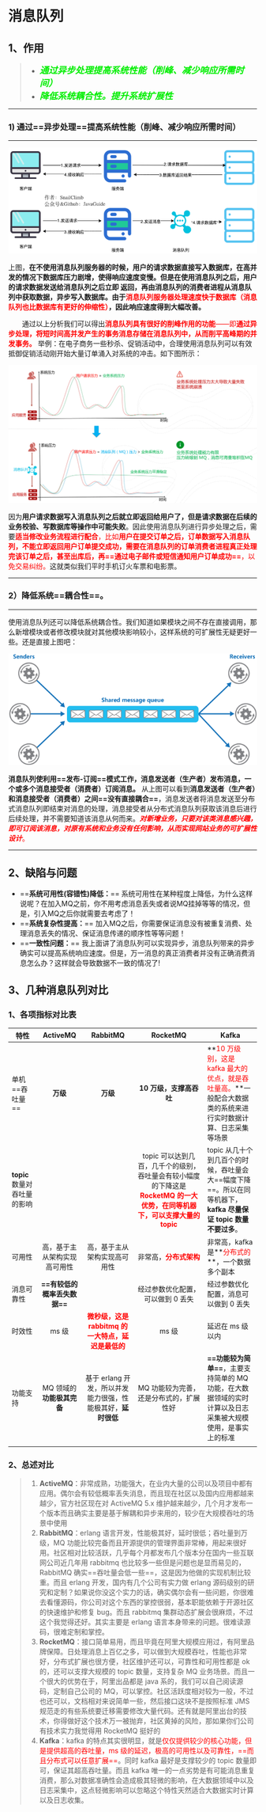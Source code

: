 # 消息队列

## 1、作用

> - <font color='gree' size=4.5>***通过异步处理提高系统性能（削峰、减少响应所需时间）***</font>
> - <font color='gree' size=4.5>***降低系统耦合性。提升系统扩展性***</font>

------



### 1) 通过==异步处理==提高系统性能（削峰、减少响应所需时间）

------



![通过异步处理提高系统性能](../PicSource/Asynchronous-message-queue.png)



上图，**在不使用消息队列服务器的时候，用户的请求数据直接写入数据库，在高并发的情况下数据库压力剧增，使得响应速度变慢。但是在使用消息队列之后，用户的请求数据发送给消息队列之后立即 返回，再由消息队列的消费者进程从消息队列中获取数据，异步写入数据库。由于<font color='red'>消息队列服务器处理速度快于数据库（消息队列也比数据库有更好的伸缩性）</font>，因此响应速度得到大幅改善。**

　　通过以上分析我们可以得出<font color='red'>**消息队列具有很好的削峰作用的功能**——即**通过异步处理，将短时间高并发产生的事务消息存储在消息队列中，从而削平高峰期的并发事务。**</font> 举例：在电子商务一些秒杀、促销活动中，合理使用消息队列可以有效抵御促销活动刚开始大量订单涌入对系统的冲击。如下图所示：

![削峰](../PicSource/削峰-消息队列.png)

​	因为**用户请求数据写入消息队列之后就立即返回给用户了，但是请求数据在后续的业务校验、写数据库等操作中可能失败**。因此使用消息队列进行异步处理之后，需要<font color='red'>**适当修改业务流程进行配合**，比如**用户在提交订单之后，订单数据写入消息队列，不能立即返回用户订单提交成功，需要在消息队列的订单消费者进程真正处理完该订单之后，甚至出库后，再==通过电子邮件或短信通知用户订单成功==**，以免交易纠纷。</font>这就类似我们平时手机订火车票和电影票。



------



### 2）降低系统==耦合性==。

------



​	使用消息队列还可以降低系统耦合性。我们知道如果模块之间不存在直接调用，那么新增模块或者修改模块就对其他模块影响较小，这样系统的可扩展性无疑更好一些。还是直接上图吧：



![解耦](../PicSource/消息队列-解耦.png)



**消息队列使利用==发布-订阅==模式工作，消息发送者（生产者）发布消息，一个或多个消息接受者（消费者）订阅消息。** 从上图可以看到**消息发送者（生产者）和消息接受者（消费者）之间==没有直接耦合==**，消息发送者将消息发送至分布式消息队列即结束对消息的处理，消息接受者从分布式消息队列获取该消息后进行后续处理，并不需要知道该消息从何而来。<font color='red'>***对新增业务，只要对该类消息感兴趣，即可订阅该消息，对原有系统和业务没有任何影响，从而实现网站业务的可扩展性设计***。</font>

------



## 2、缺陷与问题

- ==**系统可用性(容错性)降低：**== 系统可用性在某种程度上降低，为什么这样说呢？在加入MQ之前，你不用考虑消息丢失或者说MQ挂掉等等的情况，但是，引入MQ之后你就需要去考虑了！
- ==**系统复杂性提高：**== 加入MQ之后，你需要保证消息没有被重复消费、处理消息丢失的情况、保证消息传递的顺序性等等问题！
- ==**一致性问题：**== 我上面讲了消息队列可以实现异步，消息队列带来的异步确实可以提高系统响应速度。但是，万一消息的真正消费者并没有正确消费消息怎么办？这样就会导致数据不一致的情况了!



## 3、几种消息队列对比



### 1、各项指标对比表

| 特性                         |           ActiveMQ           |                           RabbitMQ                           |                           RocketMQ                           | Kafka                                                        |
| ---------------------------- | :--------------------------: | :----------------------------------------------------------: | :----------------------------------------------------------: | ------------------------------------------------------------ |
| 单机==吞吐量==               |           **万级**           |                           **万级**                           |                   **10 万级，支撑高吞吐**                    | **<font color='red'>10 万级别，这是 kafka 最大的优点，就是吞吐量高。</font>**一般配合大数据类的系统来进行实时数据计算、日志采集等场景 |
| **topic** 数量对吞吐量的影响 |                              |                                                              | topic 可以达到几百，几千个的级别，吞吐量会有较小幅度的下降这是 **<font color='red'>RocketMQ 的一大优势，在同等机器下，可以支撑大量的 topic</font>** | topic 从几十个到几百个的时候，吞吐量会大==幅度下降==。所以在同等机器下，**kafka 尽量保证 topic 数量不要过多**。 |
| 可用性                       | 高，基于主从架构实现高可用性 |                 高，基于主从架构实现高可用性                 |       非常高，<font color='red'>**分布式架构**</font>        | 非常高，kafka 是**<font color='red'>分布式的</font>**，一个数据多个副本 |
| 消息可靠性                   | **==有较低的概率丢失数据==** |                                                              |              经过参数优化配置，可以做到 0 丢失               | 经过参数优化配置，消息可以做到 0 丢失                        |
| 时效性                       |            ms 级             | **<font color='red'>微秒级，这是 rabbitmq 的一大特点，延迟是最低的</font>** |                            ms 级                             | 延迟在 ms 级以内                                             |
| 功能支持                     |  MQ 领域的**功能极其完备**   | 基于 erlang 开发，所以并发能力很强，性能极其好，**延时很低** |           MQ 功能较为完善，还是分布式的，扩展性好            | **==功能较为简单==**，主要支持简单的 MQ 功能，在大数据领域的实时计算以及日志采集被大规模使用，是事实上的标准 |
|                              |                              |                                                              |                                                              |                                                              |



### 2、总述对比

> 1. **ActiveMQ**：非常成熟，功能强大，在业内大量的公司以及项目中都有应用。偶尔会有较低概率丢失消息，而且现在社区以及国内应用都越来越少，官方社区现在对 ActiveMQ 5.x 维护越来越少，几个月才发布一个版本而且确实主要是基于解耦和异步来用的，较少在大规模吞吐的场景中使用
> 2. **RabbitMQ**：erlang 语言开发，性能极其好，延时很低；吞吐量到万级，MQ 功能比较完备而且开源提供的管理界面非常棒，用起来很好用。社区相对比较活跃，几乎每个月都发布几个版本分在国内一些互联网公司近几年用 rabbitmq 也比较多一些但是问题也是显而易见的，RabbitMQ 确实==吞吐量会低一些==，这是因为他做的实现机制比较重。而且 erlang 开发，国内有几个公司有实力做 erlang 源码级别的研究和定制？如果说你没这个实力的话，确实偶尔会有一些问题，你很难去看懂源码，你公司对这个东西的掌控很弱，基本职能依赖于开源社区的快速维护和修复 bug。而且 rabbitmq 集群动态扩展会很麻烦，不过这个我觉得还好。其实主要是 erlang 语言本身带来的问题。很难读源码，很难定制和掌控。
> 3. **RocketMQ**：接口简单易用，而且毕竟在阿里大规模应用过，有阿里品牌保障。日处理消息上百亿之多，可以做到大规模吞吐，性能也非常好，分布式扩展也很方便，社区维护还可以，可靠性和可用性都是 ok 的，还可以支撑大规模的 topic 数量，支持复杂 MQ 业务场景。而且一个很大的优势在于，阿里出品都是 java 系的，我们可以自己阅读源码，定制自己公司的 MQ，可以掌控。社区活跃度相对较为一般，不过也还可以，文档相对来说简单一些，然后接口这块不是按照标准 JMS 规范走的有些系统要迁移需要修改大量代码。还有就是阿里出台的技术，你得做好这个技术万一被抛弃，社区黄掉的风险，那如果你们公司有技术实力我觉得用 RocketMQ 挺好的
> 4. **Kafka**：kafka 的特点其实很明显，就是<font color='red'>仅仅提供较少的核心功能，但是提供超高的吞吐量，ms 级的延迟，极高的可用性以及可靠性，==而且分布式可以任意扩展==</font>。同时 kafka 最好是支撑较少的 topic 数量即可，保证其超高吞吐量。而且 kafka 唯一的一点劣势是有可能消息重复消费，那么对数据准确性会造成极其轻微的影响，在大数据领域中以及日志采集中，这点轻微影响可以忽略这个特性天然适合大数据实时计算以及日志收集。